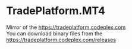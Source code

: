 # TradePlatform.MT4
Mirror of the https://tradeplatform.codeplex.com  
You can download binary files from the https://tradeplatform.codeplex.com/releases
